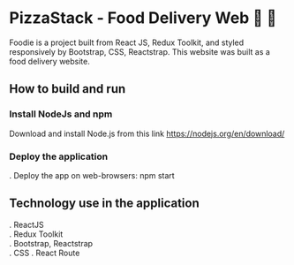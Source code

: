 # PizzaStack - Food Delivery Web 🍕 🍔

Foodie is a project built from React JS, Redux Toolkit, and styled responsively by Bootstrap, CSS, Reactstrap. This website was built as a food delivery website.

## How to build and run

### Install NodeJs and npm
Download and install Node.js from this link https://nodejs.org/en/download/

### Deploy the application
. Deploy the app on web-browsers: npm start

## Technology use in the application
. ReactJS <br />
. Redux Toolkit <br />
. Bootstrap, Reactstrap <br />
. CSS 
. React Route
